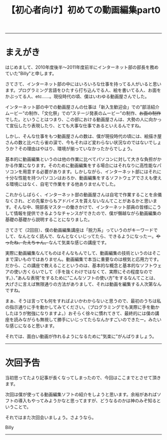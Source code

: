 ﻿---layout: posttitle: 【初心者向け】初めての動画編集part0category: lessonstags: [初めての動画編集, Billy, 初心者向け, 講座part1リンク]tagline: 初めての動画編集------# まえがき #はじめまして、2010年度後半～2011年度前半にインターネット部の部長を務めていた"Billy"と申します。さてさて、インターネット部の中にはいろいろな仕事を持ってる人がいると思います。プログラミング言語をひたすら打ち込んでる人、絵を書いてる人、お面をかぶってる人、etc……。現役時代の頃、僕はいわゆる動画屋さんでした。インターネット部の中での動画屋さんの仕事は「新入生歓迎会」での”部活紹介ムービー”の制作、「文化祭」での”ステージ発表のムービー”の制作、<s>お面の制作</s>でした。ということはつまり、この部における動画屋さんは、大勢の人に向かって宣伝したり表現したり、とても大事な仕事であるといえるんですね。しかし、そんな仕事をもつ動画屋さんの数は、僕が現役時代の頃には、絵描き屋さんの数と比べたら雀の涙で、今もそれほど変わらない状況なのではないでしょうか？その理由はやはり、環境が揃っていなかったからでしょう。基本的に動画編集というのは他の作業に比べてパソコンに対して大きな負担がかかる作業になります。そのために動画編集をする場合にはそれなりに高性能なパソコンを用意する必要があります。しかしながら、インターネット部にはそれに十分な性能を持つパソコンはおろか、動画編集をするソフトウェアでさえも使える環境にはなく、自宅で作業をする他ありませんでした。これからしばらく、インターネット部の動画屋さんは自宅で作業することを余儀なくされ、どの先輩からもアドバイスを貰えないなんてことがあるかと思います。そんな中、現部長マスターの働きかけで、インターネット部員の皆様にこうして情報を提供できるようなチャンスができたので、僕が僭越ながら動画編集の基礎の基礎から説明することになりました。さてさて（2回目）、僕の動画編集講座は「脱力系」っていうのがキーワードでして、なんとなく読んで、なんとなくいじってたら、できるようになったー。<s>やったね、たえちゃん。</s>なんて気楽な感じの講座です。実際に動画編集なんてものはそんなもんでして、動画編集の技術というのはそこまで深いものではありません。動画編集で本当に重要なのは根気と応用力です。だから、この講座で教えることというのは、基本的な概念と基本的なソフトウェアの使い方くらいでして（手を抜くわけではなくて、実際にその程度なのです。）、”あんな表現”をするために”こんなソフトの使い方”をするなんてことは、大げさに言えば無限通りの方法がありまして、それは動画を編集する人次第なんですね。まぁ、そうは言っても何をすればよいかわからないと思うので、最初のうちは私の指示通りに手を動かしてみてください。（プログラミングでも実際に手を動かしたほうが勉強になりますよ。）おそらく徐々に慣れてきて、最終的には僕の講座を読みながらも無視して勝手にいじってたらなんかすごいのできたー。みたいな感じになると思います。それでは、面白い動画が作れるようになるために”気楽に”がんばりましょう。---# 次回予告 #当初思ってたより記事が長くなってしまったので、今回はここまでとさせて頂きます。次回は僕が使ってる動画編集ソフトの紹介をしようと思います。余裕があればソフトの導入もやってみようかなと思ってますが、どうなるのかは神のみぞ知るということで。それではまた次回会いましょう。さようなら。Billy---